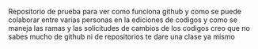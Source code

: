 Repositorio de prueba para ver como funciona github y como se puede colaborar entre varias personas en la ediciones de codigos y como se maneja las ramas y las solicitudes de cambios de los codigos
creo que no sabes mucho de github ni de repositorios te dare una clase ya mismo
